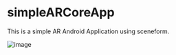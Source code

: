 # simpleARCoreApp

This is a simple AR Android Application using sceneform.

![image](https://github.com/pmoschos/simpleARCoreApp/assets/133533759/d31374a6-4802-4dc5-9fce-29e8264983a1)
